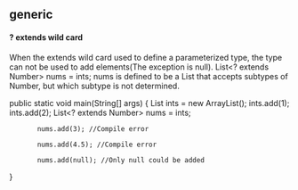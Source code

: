 ## generic

#### ? extends wild card

When the extends wild card used to define a parameterized type, the type can not be used to add elements(The exception is null).
List<? extends Number> nums = ints; nums is defined to be a List that accepts subtypes of Number, but which subtype is not determined.

   public static void main(String[] args) {
           List<Integer> ints = new ArrayList<Integer>();
           ints.add(1);
           ints.add(2);
           List<? extends Number> nums = ints;

           nums.add(3); //Compile error

           nums.add(4.5); //Compile error

           nums.add(null); //Only null could be added
   }
